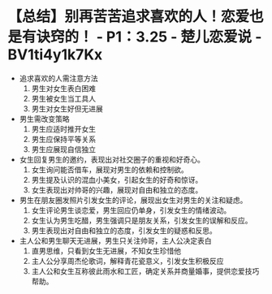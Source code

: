 # 【总结】别再苦苦追求喜欢的人！恋爱也是有诀窍的！ - P1：3.25 - 楚儿恋爱说 - BV1ti4y1k7Kx

-   追求喜欢的人需注意方法
    1.  男生对女生表白困难
    2.  男生被女生当工具人
    3.  男生对女生好但无进展
-   男生需改变策略
    1.  男生应适时推开女生
    2.  男生应保持平等关系
    3.  男生应展现自信独立
-   女生回复男生的邀约，表现出对社交圈子的重视和好奇心。
    1.  女生询问能否借车，展现对男生的依赖和控制欲。
    2.  男生提及认识的混血小美女，引起女生的好奇和惊讶。
    3.  女生表现出对帅哥的兴趣，展现对自由和独立的态度。
-   男生在朋友圈发照片引发女生的评论，展现出女生对男生的关注和疑虑。
    1.  女生评论男生谈恋爱，男生回应仍单身，引发女生的情绪波动。
    2.  女生认为男生吃醋，男生强调只是朋友关系，引发女生的误解和反应。
    3.  男生表现出对自由和独立的态度，引发女生的疑惑和反思。
-   主人公和男生聊天无进展，男生只关注帅哥，主人公决定表白
    1.  直男思维，只看到女生无进展，不知女生珍惜他
    2.  主人公分享周杰伦歌词，解释青花瓷意义，引发女生积极反应
    3.  主人公和女生互称彼此雨水和工匠，确定关系并商量婚事，提供恋爱技巧帮助。